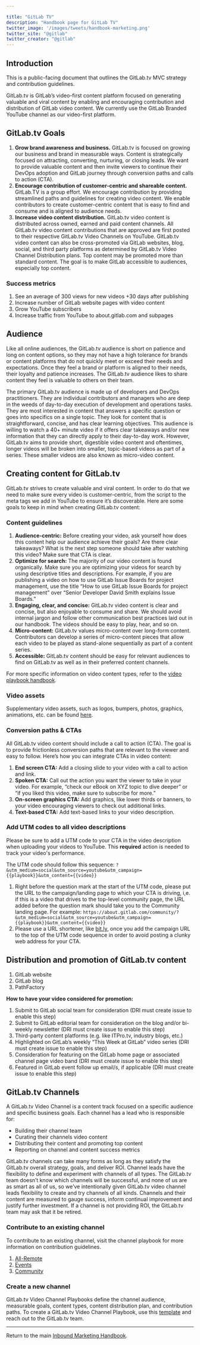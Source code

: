 ```yaml
---

title: "GitLab TV"
description: "Handbook page for GitLab TV"
twitter_image: '/images/tweets/handbook-marketing.png'
twitter_site: "@gitlab"
twitter_creator: "@gitlab"
---
```






## Introduction

This is a public-facing document that outlines the GitLab.tv MVC strategy and contribution guidelines.

GitLab.tv is GitLab’s video-first content platform focused on generating valuable and viral content by enabling and encouraging contribution and distribution of GitLab video content. We currently use the GitLab Branded YouTube channel as our video-first platform.

## GitLab.tv Goals

1. **Grow brand awareness and business.**
GitLab.tv is focused on growing our business and brand in measurable ways. Content is strategically focused on attracting, converting, nurturing, or closing leads. We want to provide valuable content and then invite viewers to continue their DevOps adoption and GitLab journey through conversion paths and calls to action (CTA).
1. **Encourage contribution of customer-centric and shareable content.**
GitLab.TV is a group effort. We encourage contribution by providing streamlined paths and guidelines for creating video content. We enable contributors to create customer-centric content that is easy to find and consume and is aligned to audience needs.
1. **Increase video content distribution.**
GitLab.tv video content is distributed across owned, earned and paid content channels. All GitLab.tv video content contributions that are approved are first posted to their respective GitLab.tv Video Channels on YouTube. GitLab.tv video content can also be cross-promoted via GitLab websites, blog, social, and third party platforms as determined by GitLab.tv Video Channel Distribution plans. Top content may be promoted more than standard content. The goal is to make GitLab accessible to audiences, especially top content.

### Success metrics

1. See an average of 300 views for new videos +30 days after publishing
1. Increase number of GitLab website pages with video content
1. Grow YouTube subscribers
1. Increase traffic from YouTube to about.gitlab.com and subpages

## Audience

Like all online audiences, the GitLab.tv audience is short on patience and long on content options, so they may not have a high tolerance for brands or content platforms that do not quickly meet or exceed their needs and expectations. Once they feel a brand or platform is aligned to their needs, their loyalty and patience increases. The GitLab.tv audience likes to share content they feel is valuable to others on their team.

The primary GitLab.tv audience is made up of developers and DevOps practitioners. They are individual contributors and managers who are deep in the weeds of day-to-day execution of development and operations tasks. They are most interested in content that answers a specific question or goes into specifics on a single topic. They look for content that is straightforward, concise, and has clear learning objectives. This audience is willing to watch a 40+ minute video if it offers clear takeaways and/or new information that they can directly apply to their day-to-day work. However, GitLab.tv aims to provide short, digestible video content and oftentimes, longer videos will be broken into smaller, topic-based videos as part of a series. These smaller videos are also known as micro-video content.

## Creating content for GitLab.tv

GitLab.tv strives to create valuable and viral content. In order to do that we need to make sure every video is customer-centric, from the script to the meta tags we add in YouTube to ensure it’s discoverable. Here are some goals to keep in mind when creating GitLab.tv content:

### Content guidelines

1. **Audience-centric:** Before creating your video, ask yourself how does this content help our audience achieve their goals? Are there clear takeaways? What is the next step someone should take after watching this video? Make sure that CTA is clear.
1. **Optimize for search:** The majority of our video content is found organically. Make sure you are optimizing your videos for search by using descriptive titles and descriptions. For example, if you are publishing a video on how to use GitLab Issue Boards for project management, use the title “How to use GitLab Issue Boards for project management” over “Senior Developer David Smith explains Issue Boards.”
1. **Engaging, clear, and concise:** GitLab.tv video content is clear and concise, but also enjoyable to consume and share. We should avoid internal jargon and follow other communication best practices laid out in our handbook. The videos should be easy to play, hear, and so on.
1. **Micro-content:** GitLab.tv values micro-content over long-form content. Contributors can develop a series of micro-content pieces that allow each video to be played as stand-alone sequentially as part of a content series.
1. **Accessible:** GitLab.tv content should be easy for relevant audiences to find on GitLab.tv as well as in their preferred content channels.

For more specific information on video content types, refer to the [video playbook handbook](/handbook/communication/video-playbook/).

### Video assets

Supplementary video assets, such as logos, bumpers, photos, graphics, animations, etc. can be found [here](https://drive.google.com/drive/folders/0B6i7Xg1yiB8tZWhKbzlsOFpfVDg?usp=sharing).

### Conversion paths & CTAs

All GitLab.tv video content should include a call to action (CTA). The goal is to provide frictionless conversion paths that are relevant to the viewer and easy to follow. Here’s how you can integrate CTAs in video content:

1. **End screen CTA:** Add a closing slide to your video with a call to action and link.
1. **Spoken CTA:** Call out the action you want the viewer to take in your video. For example, “check our eBook on XYZ topic to dive deeper” or “if you liked this video, make sure to subscribe for more.”
1. **On-screen graphics CTA:** Add graphics, like lower thirds or banners, to your video encouraging viewers to check out additional links.
1. **Text-based CTA:** Add text-based links to your video description.

### Add UTM codes to all video descriptions

Please be sure to add a UTM code to your CTA in the video description when uploading your videos to YouTube. This **required** action is needed to track your video's performance.

The UTM code should follow this sequence: `?&utm_medium=social&utm_source=youtube&utm_campaign={{playbook}}&utm_content={{video}}`
1. Right before the question mark at the start of the UTM code, please put the URL to the campaign/landing page to which your CTA is driving, i,e. if this is a video that drives to the top-level community page, the URL added before the question mark should take you to the Community landing page. For example: `https://about.gitlab.com/community/?&utm_medium=social&utm_source=youtube&utm_campaign={{playbook}}&utm_content={{video}}`
2. Please use a URL shortener, like [bit.ly](https://bitly.com/), once you add the campaign URL to the top of the UTM code sequence in order to avoid posting a clunky web address for your CTA.

## Distribution and promotion of GitLab.tv content

1. GitLab website
1. GitLab blog
1. PathFactory

**How to have your video considered for promotion:**
1. Submit to GitLab social team for consideration (DRI must create issue to enable this step)
2. Submit to GitLab editorial team for consideration on the blog and/or bi-weekly newsletter (DRI must create issue to enable this step)
3. Third-party content platforms (e.g. like ITPro.tv, industry blogs, etc.)
4. Highlighted on GitLab’s weekly “This Week at GitLab” video series (DRI must create issue to enable this step)
5. Consideration for featuring on the GitLab home page or associated channel page video band (DRI must create issue to enable this step)
6. Featured in GitLab event follow up email/s, if applicable (DRI must create issue to enable this step)

## GitLab.tv Channels

A GitLab.tv Video Channel is a content track focused on a specific audience and specific business goals. Each channel has a lead who is responsible for:

- Building their channel team
- Curating their channels video content
- Distributing their content and promoting top content
- Reporting on channel and content success metrics

GitLab.tv channels can take many forms as long as they satisfy the GitLab.tv overall strategy, goals, and deliver ROI. Channel leads have the flexibility to define and experiment with channels of all types. The GitLab.tv team doesn’t know which channels will be successful, and none of us are as smart as all of us, so we’ve intentionally given GitLab.tv video channel leads flexibility to create and try channels of all kinds. Channels and their content are measured to gauge success, inform continual improvement and justify further investment. If a channel is not providing ROI, the GitLab.tv team may ask that it be retired.

### Contribute to an existing channel

To contribute to an existing channel, visit the channel playbook for more information on contribution guidelines.

1. [All-Remote](/handbook/marketing/brand-and-product-marketing/content/digital-production/gitlab-tv/all-remote-channel-playbook/)
1. [Events](/handbook/marketing/brand-and-product-marketing/content/digital-production/events-channel-playbook/)
1. [Community](/handbook/marketing/brand-and-product-marketing/content/digital-production/gitlab-tv/community-video-playbook/)

### Create a new channel

GitLab.tv Video Channel Playbooks define the channel audience, measurable goals, content types, content distribution plan, and contribution paths. To create a GitLab.tv Video Channel Playbook, use this [template](https://docs.google.com/document/d/1YEMzrvmo9g2ukDTsOlmMatzELu0FhmkaBil_DRVGv6Q/edit?usp=sharing) and reach out to the GitLab.tv team.

---

Return to the main [Inbound Marketing Handbook](/handbook/marketing/inbound-marketing/).

